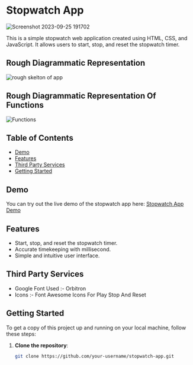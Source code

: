 # Stopwatch App

![Screenshot 2023-09-25 191702](https://github.com/ameya-6964/Coding-Ninja-Frontend-Skill-Test-1/assets/104457295/87b16479-dfb2-4b1a-b483-82b85773efe0)

This is a simple stopwatch web application created using HTML, CSS, and JavaScript. It allows users to start, stop, and reset the stopwatch timer.

## Rough Diagrammatic Representation

![rough skelton of app](https://github.com/ameya-6964/Coding-Ninja-Frontend-Skill-Test-1/assets/104457295/6419ecc8-1fde-42fe-938a-ea58a84f9797)

## Rough Diagrammatic Representation Of Functions

![Functions](https://github.com/ameya-6964/Coding-Ninja-Frontend-Skill-Test-1/assets/104457295/cd189b29-9f4d-4608-bc16-8d16b6b26374)




## Table of Contents

- [Demo](#demo)
- [Features](#features)
- [Third Party Services](#third-party-services)
- [Getting Started](#getting-started)


## Demo

You can try out the live demo of the stopwatch app here: [Stopwatch App Demo](https://ameya-belvalkar-frontend-skill-test-1.netlify.app/)

## Features

- Start, stop, and reset the stopwatch timer.
- Accurate timekeeping with millisecond.
- Simple and intuitive user interface.

## Third Party Services

- Google Font Used :- Orbitron 
- Icons :- Font Awesome Icons For Play Stop And Reset

## Getting Started

To get a copy of this project up and running on your local machine, follow these steps:

1. **Clone the repository**:

   ```bash
   git clone https://github.com/your-username/stopwatch-app.git
